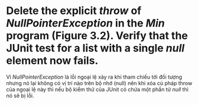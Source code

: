 # Delete the explicit *throw* of *NullPointerException* in the *Min* program (Figure 3.2). Verify that the JUnit test for a list with a single *null* element now fails.

Vì *NullPointerException* là lỗi ngoại lệ xảy ra khi tham chiếu tới đối tượng nhưng nó lại không có vị trí nào trên bộ nhớ (null) nên khi xóa cú pháp throw của ngoại lệ này thì nếu bộ kiểm thử của JUnit có chứa một phần tử *null* thì nó sẽ bị lỗi.